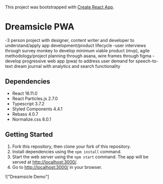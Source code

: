 This project was bootstrapped with [Create React App](https://github.com/facebook/create-react-app).

# Dreamsicle PWA

-3 person project with designer, content writer and developer to understand/apply app development/product lifecycle
-user interviews through survey monkey to develop minimum viable product (mvp), agile methodology/project planning through asana, wire frames through figma
-develop progressive web app (pwa) to address user demand for speech-to-text dream journal with analytics and search functionality

## Dependencies

- React 16.11.0
- React Particles.js 2.7.0
- Typescript 3.7.2
- Styled Components 4.4.1
- Rebass 4.0.7
- Normalize.css 8.0.1

## Getting Started

1. Fork this repository, then clone your fork of this repository.
2. Install dependencies using the `npm install` command.
3. Start the web server using the `npm start` command. The app will be served at <http://localhost:3000/>.
4. Go to <http://localhost:3000/> in your browser.

!["Dreamsicle Demo"]